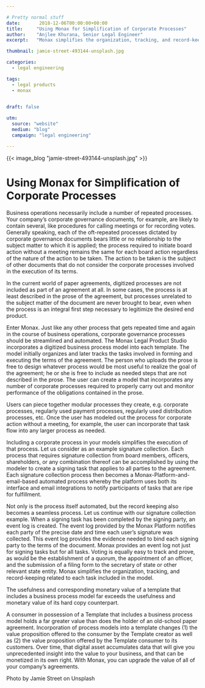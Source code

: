 ```yaml
---

# Pretty normal stuff
date:       2018-12-06T00:00:00+00:00
title:     "Using Monax for Simplification of Corporate Processes"
author:    "Anjlee Khurana, Senior Legal Engineer"
excerpt:   "Monax simplifies the organization, tracking, and record-keeping related to each task included in the model"

thumbnail: jamie-street-493144-unsplash.jpg

categories:
  - legal engineering

tags:
  - legal products
  - monax
 

draft: false

utm:
  source: "website"
  medium: "blog"
  campaign: "legal engineering"

---
```


{{< image_blog "jamie-street-493144-unsplash.jpg" >}}

# **Using Monax for Simplification of Corporate Processes**

Business operations necessarily include a number of repeated processes. Your company’s corporate governance documents, for example, are likely to contain several, like procedures for calling meetings or for recording votes. Generally speaking, each of the oft-repeated processes dictated by corporate governance documents bears little or no relationship to the subject matter to which it is applied; the process required to initiate board action without a meeting remains the same for each board action regardless of the nature of the action to be taken. The action to be taken is the subject of other documents that do not consider the corporate processes involved in the execution of its terms.

In the current world of paper agreements, digitized processes are not included as part of an agreement at all. In some cases, the process is at least described in the prose of the agreement, but processes unrelated to the subject matter of the document are never brought to bear, even when the process is an integral first step necessary to legitimize the desired end product.

Enter Monax. Just like any other process that gets repeated time and again in the course of business operations, corporate governance processes should be streamlined and automated. The Monax Legal Product Studio incorporates a digitized business process model into each template. The model initially organizes and later tracks the tasks involved in forming and executing the terms of the agreement. The person who uploads the prose is free to design whatever process would be most useful to realize the goal of the agreement; he or she is free to include as needed steps that are not described in the prose. The user can create a model that incorporates any number of corporate processes required to properly carry out and monitor performance of the obligations contained in the prose.

Users can piece together modular processes they create, e.g. corporate processes, regularly used payment processes, regularly used distribution processes, etc. Once the user has modeled out the process for corporate action without a meeting, for example, the user can incorporate that task flow into any larger process as needed.

Including a corporate process in your models simplifies the execution of that process. Let us consider as an example signature collection. Each process that requires signature collection from board members, officers, shareholders, or any combination thereof can be accomplished by using the modeler to create a signing task that applies to all parties to the agreement. Each signature collection process then becomes a Monax-Platform-and-email-based automated process whereby the platform uses both its interface and email integrations to notify participants of tasks that are ripe for fulfillment.

Not only is the process itself automated, but the record keeping also becomes a seamless process. Let us continue with our signature collection example. When a signing task has been completed by the signing party, an event log is created. The event log provided by the Monax Platform notifies each party of the precise date and time each user’s signature was collected. This event log provides the evidence needed to bind each signing party to the terms of the document. Monax provides an event log not just for signing tasks but for all tasks. Voting is equally easy to track and prove, as would be the establishment of a quorum, the appointment of an officer, and the submission of a filing form to the secretary of state or other relevant state entity. Monax simplifies the organization, tracking, and record-keeping related to each task included in the model.

The usefulness and corresponding monetary value of a template that includes a business process model far exceeds the usefulness and monetary value of its hard copy counterpart.

A consumer in possession of a Template that includes a business process model holds a far greater value than does the holder of an old-school paper agreement. Incorporation of process models into a template changes (1) the value proposition offered to the consumer by the Template creator as well as (2) the value proposition offered by the Template consumer to its customers. Over time, that digital asset accumulates data that will give you unprecedented insight into the value to your business, and that can be monetized in its own right. With Monax, you can upgrade the value of all of your company’s agreements.


Photo by Jamie Street on Unsplash 
